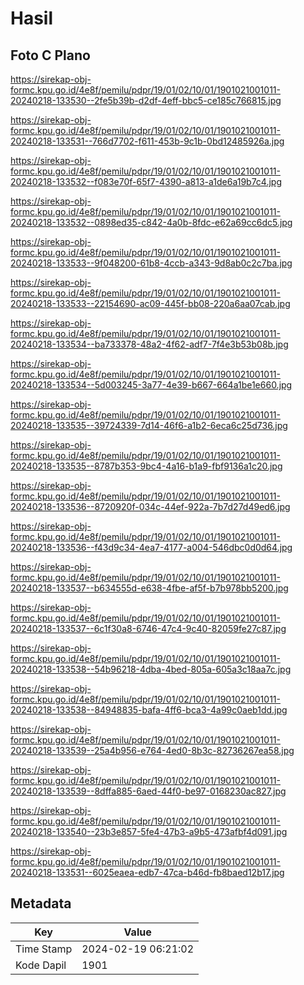 # Hasil

## Foto C Plano

https://sirekap-obj-formc.kpu.go.id/4e8f/pemilu/pdpr/19/01/02/10/01/1901021001011-20240218-133530--2fe5b39b-d2df-4eff-bbc5-ce185c766815.jpg

https://sirekap-obj-formc.kpu.go.id/4e8f/pemilu/pdpr/19/01/02/10/01/1901021001011-20240218-133531--766d7702-f611-453b-9c1b-0bd12485926a.jpg

https://sirekap-obj-formc.kpu.go.id/4e8f/pemilu/pdpr/19/01/02/10/01/1901021001011-20240218-133532--f083e70f-65f7-4390-a813-a1de6a19b7c4.jpg

https://sirekap-obj-formc.kpu.go.id/4e8f/pemilu/pdpr/19/01/02/10/01/1901021001011-20240218-133532--0898ed35-c842-4a0b-8fdc-e62a69cc6dc5.jpg

https://sirekap-obj-formc.kpu.go.id/4e8f/pemilu/pdpr/19/01/02/10/01/1901021001011-20240218-133533--9f048200-61b8-4ccb-a343-9d8ab0c2c7ba.jpg

https://sirekap-obj-formc.kpu.go.id/4e8f/pemilu/pdpr/19/01/02/10/01/1901021001011-20240218-133533--22154690-ac09-445f-bb08-220a6aa07cab.jpg

https://sirekap-obj-formc.kpu.go.id/4e8f/pemilu/pdpr/19/01/02/10/01/1901021001011-20240218-133534--ba733378-48a2-4f62-adf7-7f4e3b53b08b.jpg

https://sirekap-obj-formc.kpu.go.id/4e8f/pemilu/pdpr/19/01/02/10/01/1901021001011-20240218-133534--5d003245-3a77-4e39-b667-664a1be1e660.jpg

https://sirekap-obj-formc.kpu.go.id/4e8f/pemilu/pdpr/19/01/02/10/01/1901021001011-20240218-133535--39724339-7d14-46f6-a1b2-6eca6c25d736.jpg

https://sirekap-obj-formc.kpu.go.id/4e8f/pemilu/pdpr/19/01/02/10/01/1901021001011-20240218-133535--8787b353-9bc4-4a16-b1a9-fbf9136a1c20.jpg

https://sirekap-obj-formc.kpu.go.id/4e8f/pemilu/pdpr/19/01/02/10/01/1901021001011-20240218-133536--8720920f-034c-44ef-922a-7b7d27d49ed6.jpg

https://sirekap-obj-formc.kpu.go.id/4e8f/pemilu/pdpr/19/01/02/10/01/1901021001011-20240218-133536--f43d9c34-4ea7-4177-a004-546dbc0d0d64.jpg

https://sirekap-obj-formc.kpu.go.id/4e8f/pemilu/pdpr/19/01/02/10/01/1901021001011-20240218-133537--b634555d-e638-4fbe-af5f-b7b978bb5200.jpg

https://sirekap-obj-formc.kpu.go.id/4e8f/pemilu/pdpr/19/01/02/10/01/1901021001011-20240218-133537--6c1f30a8-6746-47c4-9c40-82059fe27c87.jpg

https://sirekap-obj-formc.kpu.go.id/4e8f/pemilu/pdpr/19/01/02/10/01/1901021001011-20240218-133538--54b96218-4dba-4bed-805a-605a3c18aa7c.jpg

https://sirekap-obj-formc.kpu.go.id/4e8f/pemilu/pdpr/19/01/02/10/01/1901021001011-20240218-133538--84948835-bafa-4ff6-bca3-4a99c0aeb1dd.jpg

https://sirekap-obj-formc.kpu.go.id/4e8f/pemilu/pdpr/19/01/02/10/01/1901021001011-20240218-133539--25a4b956-e764-4ed0-8b3c-82736267ea58.jpg

https://sirekap-obj-formc.kpu.go.id/4e8f/pemilu/pdpr/19/01/02/10/01/1901021001011-20240218-133539--8dffa885-6aed-44f0-be97-0168230ac827.jpg

https://sirekap-obj-formc.kpu.go.id/4e8f/pemilu/pdpr/19/01/02/10/01/1901021001011-20240218-133540--23b3e857-5fe4-47b3-a9b5-473afbf4d091.jpg

https://sirekap-obj-formc.kpu.go.id/4e8f/pemilu/pdpr/19/01/02/10/01/1901021001011-20240218-133531--6025eaea-edb7-47ca-b46d-fb8baed12b17.jpg


## Metadata

| Key        | Value               |
| ---------- | ------------------- |
| Time Stamp | 2024-02-19 06:21:02 |
| Kode Dapil | 1901                |



